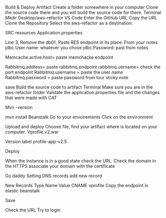 

Build & Deploy Artifact
Create a folder somewhere in your computer Clone the source code there and you will build the source code for there.
Terminal
Mkdir Desktop/aws-refactor
VS Code
Enter the GitHub URL 
Copy the URL
Clone the Repository 
Select the aws-refactor as a destination.

SRC
resources
Application.properties 

Line 3, Remove the db01, Paste RES endpoint in its place. From your notes
jdbc.User name: whatever you chose
jdbc.Password: past from notes

Memcache.active.host= paste memchacke endpoint

Rabbitmq.addtess= paste rabbitmq endpoint
rabbitmq.uername= check the port endpoint 
Rabbitmq.username = paste the user name
Rabbitmq.password = paste password from tour sticky note

save
Build the source code to artifact
Terminal
Make sure you are in the aws-refactor folder
Validate the application.properties file and the changes that were made with CAT 

Mvn -version

mvn install
Beanstalk 
Go to your envoirements
Click on the environment 

Upload and deploy
Choose file, find your artifact where is located on your computer. 
Vprofile.v2.war

Version label
profile-app-v2.5

Deploy	

When the instance is in a good state check the URL. Check the domain in the HTTPS associate your domain with the certificate

Go daddy 
Setting 
DNS records
add new record
			
New Records 
Type			Name				Value
CNAME	        	vprofile		Copy the endpoint in elastic beanstalk 
				
Save

Check the URL 
Try to login